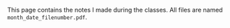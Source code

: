 This page contains the notes I made during the classes. All files are named `month_date_filenumber.pdf`.
